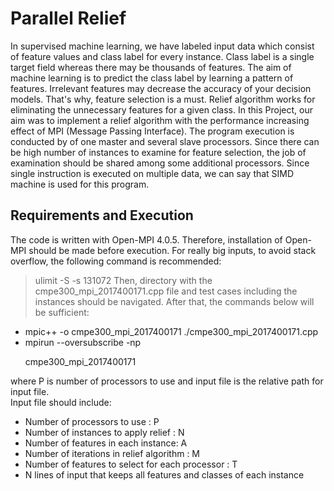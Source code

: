 # Parallel Relief

In supervised machine learning, we have labeled input data which consist of feature values and
class label for every instance. Class label is a single target field whereas there may be thousands
of features. The aim of machine learning is to predict the class label by learning a pattern of
features. Irrelevant features may decrease the accuracy of your decision models. That's why, feature selection is a must.
Relief algorithm works for eliminating the unnecessary features for a given class.
In this Project, our aim was to implement a relief algorithm with the performance increasing effect of MPI (Message Passing Interface). 
The program execution is conducted by of one master and several slave processors. Since there can be high number
of instances to examine for feature selection, the job of examination should be shared among some additional processors. 
Since single instruction is executed on multiple data, we can say that SIMD machine is used for this program.

## Requirements and Execution

The code is written with Open-MPI 4.0.5. Therefore, installation of Open-MPI should be made before execution.
For really big inputs, to avoid stack overflow, the following command is recommended:
> ulimit -S -s 131072
Then, directory with the cmpe300_mpi_2017400171.cpp file and test cases including the instances should be navigated. 
After that, the commands below will be sufficient:
* mpic++ -o cmpe300_mpi_2017400171 ./cmpe300_mpi_2017400171.cpp
* mpirun --oversubscribe -np <P> cmpe300_mpi_2017400171 <inputfile>
<!-- end of the list -->
where P is number of processors to use and input file is the relative path for input file. \
Input file should include:
* Number of processors to use : P
* Number of instances to apply relief : N
* Number of features in each instance: A
* Number of iterations in relief algorithm : M
* Number of features to select for each processor : T
* N lines of input that keeps all features and classes of each instance
